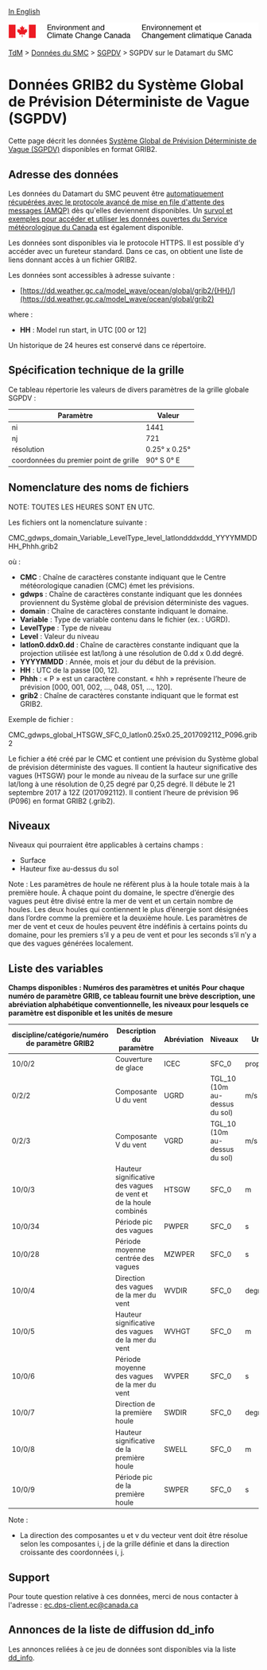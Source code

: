 [In English](readme_gdwps-datamart_en.md)

![ECCC logo](../../img_eccc-logo.png)

[TdM](../../readme_fr.md) > [Données du SMC](../readme_fr.md) > [SGPDV](readme_gdwps_fr.md) > SGPDV sur le Datamart du SMC

# Données GRIB2 du Système Global de Prévision Déterministe de Vague (SGPDV)

Cette page décrit les données [Système Global de Prévision Déterministe de Vague (SGPDV)](readme_gdwps_fr.md) disponibles en format GRIB2.

## Adresse des données 

Les données du Datamart du SMC peuvent être [automatiquement récupérées avec le protocole avancé de mise en file d'attente des messages (AMQP)](../../msc-datamart/amqp_fr.md) dès qu'elles deviennent disponibles. Un [survol et exemples pour accéder et utiliser les données ouvertes du Service météorologique du Canada](../../usage/readme_fr.md) est également disponible.

Les données sont disponibles via le protocole HTTPS. Il est possible d’y accéder avec un fureteur standard. Dans ce cas, on obtient une liste de liens donnant accès à un fichier GRIB2.

Les données sont accessibles à adresse suivante :

* [https://dd.weather.gc.ca/model_wave/ocean/global/grib2/{HH}/](https://dd.weather.gc.ca/model_wave/ocean/global/grib2)

where :

* __HH__ : Model run start, in UTC [00 or 12]

Un historique de 24 heures est conservé dans ce répertoire.

## Spécification technique de la grille

Ce tableau répertorie les valeurs de divers paramètres de la grille globale SGPDV :

| Paramètre | Valeur |
| ------ | ------ |
| ni | 1441 |
| nj | 721 | 
| résolution | 0.25° x 0.25° |
| coordonnées du premier point de grille | 90° S  0° E | 

## Nomenclature des noms de fichiers 

NOTE: TOUTES LES HEURES SONT EN UTC.

Les fichiers ont la nomenclature suivante :

CMC_gdwps_domain_Variable_LevelType_level_latlondddxddd_YYYYMMDDHH_Phhh.grib2

où :

* __CMC__ : Chaîne de caractères constante indiquant que le Centre météorologique canadien (CMC) émet les prévisions.
* __gdwps__ : Chaîne de caractères constante indiquant que les données proviennent du Système global de prévision déterministe des vagues.
* __domain__ : Chaîne de caractères constante indiquant le domaine.
* __Variable__ : Type de variable contenu dans le fichier (ex. : UGRD).
* __LevelType__ : Type de niveau
* __Level__ : Valeur du niveau
* __latlon0.ddx0.dd__ : Chaîne de caractères constante indiquant que la projection utilisée est lat/long à une résolution de 0.dd x 0.dd degré.
* __YYYYMMDD__ : Année, mois et jour du début de la prévision.
* __HH__ : UTC de la passe [00, 12].
* __Phhh__ : « P » est un caractère constant. « hhh » représente l’heure de prévision [000, 001, 002, ..., 048, 051, ..., 120].
* __grib2__ : Chaîne de caractères constante indiquant que le format est GRIB2.

Exemple de fichier :

CMC_gdwps_global_HTSGW_SFC_0_latlon0.25x0.25_2017092112_P096.grib2

Le fichier a été créé par le CMC et contient une prévision du Système global de prévision déterministe des vagues. Il contient la hauteur significative des vagues (HTSGW) pour le monde au niveau de la surface sur une grille lat/long à une résolution de 0,25 degré par 0,25 degré. Il débute le 21 septembre 2017 à 12Z (2017092112). Il contient l’heure de prévision 96 (P096) en format GRIB2 (.grib2).

## Niveaux

Niveaux qui pourraient être applicables à certains champs :

* Surface
* Hauteur fixe au-dessus du sol

Note : Les paramètres de houle ne réfèrent plus à la houle totale mais à la première houle. À chaque point du domaine, le spectre d’énergie des vagues peut être divisé entre la mer de vent et un certain nombre de houles. Les deux houles qui contiennent le plus d’énergie sont désignées dans l’ordre comme la première et la deuxième houle. Les paramètres de mer de vent et ceux de houles peuvent être indéfinis à certains points du domaine, pour les premiers s’il y a peu de vent et pour les seconds s’il n’y a que des vagues générées localement. 

## Liste des variables

__Champs disponibles : Numéros des paramètres et unités__
__Pour chaque numéro de paramètre GRIB, ce tableau fournit une brève description, une abréviation alphabétique conventionnelle, les niveaux pour lesquels ce paramètre est disponible et les unités de mesure__

|discipline/catégorie/numéro de paramètre GRIB2 |	Description du paramètre            |	Abréviation 	         | Niveaux       |	Unités       |
|-----------------------------------------------|---------------------------------------|----------------------------|---------------|---------------|
|10/0/2 	                                    | Couverture de glace 	                | ICEC 	                     | SFC_0 	     | proportion    |
|0/2/2 	                                        | Composante U du vent 	                | UGRD 	                     | TGL_10 (10m au-dessus du sol) 	|m/s|
|0/2/3 |	Composante V du vent |	VGRD |	TGL_10 (10m au-dessus du sol) |	m/s |
|10/0/3 |	Hauteur significative des vagues de vent et de la houle combinés |	HTSGW |	SFC_0 |	m |
|10/0/34 |	Période pic des vagues |	PWPER |	SFC_0 |	s |
|10/0/28 |	Période moyenne centrée des vagues |	MZWPER |	SFC_0 |	s |
|10/0/4 |	Direction des vagues de la mer du vent |	WVDIR |	SFC_0 |	degré vrai |
|10/0/5 |	Hauteur significative des vagues de la mer du vent |	WVHGT |	SFC_0 |	m |
|10/0/6 |	Période moyenne des vagues de la mer du vent |	WVPER |	SFC_0 |	s |
|10/0/7 |	Direction de la première houle |	SWDIR |	SFC_0 |	degré vrai |
|10/0/8 |	Hauteur significative de la première houle |	SWELL |	SFC_0 |	m |
|10/0/9 |	Période pic de la première houle |	SWPER |	SFC_0 |	s |

Note :

* La direction des composantes u et v du vecteur vent doit être résolue selon les composantes i, j de la grille définie et dans la direction croissante des coordonnées i, j.

## Support

Pour toute question relative à ces données, merci de nous contacter à l'adresse : [ec.dps-client.ec@canada.ca](mailto:ec.dps-client.ec@canada.ca)

## Annonces de la liste de diffusion dd_info 

Les annonces reliées à ce jeu de données sont disponibles via la liste [dd_info](https://lists.ec.gc.ca/cgi-bin/mailman/listinfo/dd_info).




